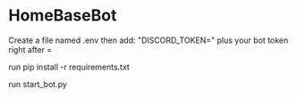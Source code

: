 # HomeBaseBot

Create a file named .env then add: "DISCORD_TOKEN=" plus your bot token right after =

run pip install -r requirements.txt

run start_bot.py
